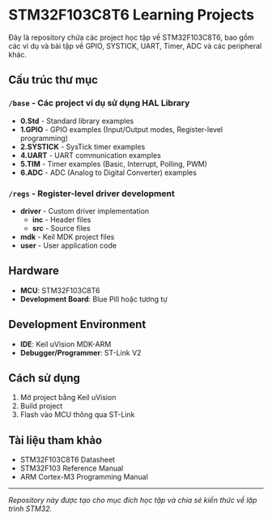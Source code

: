 # STM32F103C8T6 Learning Projects

Đây là repository chứa các project học tập về STM32F103C8T6, bao gồm các ví dụ và bài tập về GPIO, SYSTICK, UART, Timer, ADC và các peripheral khác.

## Cấu trúc thư mục

### `/base` - Các project ví dụ sử dụng HAL Library
- **0.Std** - Standard library examples
- **1.GPIO** - GPIO examples (Input/Output modes, Register-level programming)
- **2.SYSTICK** - SysTick timer examples
- **4.UART** - UART communication examples
- **5.TIM** - Timer examples (Basic, Interrupt, Polling, PWM)
- **6.ADC** - ADC (Analog to Digital Converter) examples

### `/regs` - Register-level driver development
- **driver** - Custom driver implementation
  - **inc** - Header files
  - **src** - Source files
- **mdk** - Keil MDK project files
- **user** - User application code

## Hardware
- **MCU**: STM32F103C8T6
- **Development Board**: Blue Pill hoặc tương tự

## Development Environment
- **IDE**: Keil uVision MDK-ARM
- **Debugger/Programmer**: ST-Link V2

## Cách sử dụng
1. Mở project bằng Keil uVision
2. Build project
3. Flash vào MCU thông qua ST-Link

## Tài liệu tham khảo
- STM32F103C8T6 Datasheet
- STM32F103 Reference Manual
- ARM Cortex-M3 Programming Manual

---
*Repository này được tạo cho mục đích học tập và chia sẻ kiến thức về lập trình STM32.*
